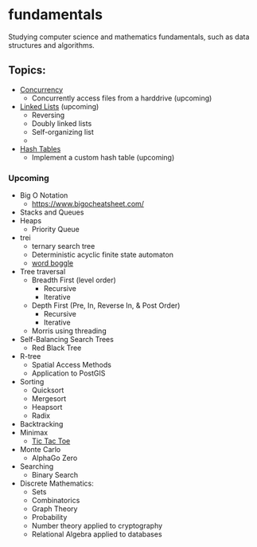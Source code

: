 # fundamentals
Studying computer science and mathematics fundamentals, such as data structures and algorithms.

## Topics:
- [Concurrency](concurrency/overview.md)
  - Concurrently access files from a harddrive (upcoming)
- [Linked Lists](linked-lists/overview.md) (upcoming)
  - Reversing
  - Doubly linked lists
  - Self-organizing list
  - 
- [Hash Tables](hashing/overview.md)
  - Implement a custom hash table (upcoming)
  
### Upcoming
- Big O Notation
  - https://www.bigocheatsheet.com/
- Stacks and Queues
- Heaps
  - Priority Queue
- trei
  - ternary search tree
  - Deterministic acyclic finite state automaton
  - [word boggle](https://www.geeksforgeeks.org/boggle-set-2-using-trie/)
- Tree traversal
  - Breadth First (level order)
    - Recursive
    - Iterative
  - Depth First (Pre, In, Reverse In, & Post Order)
    - Recursive
    - Iterative
  - Morris using threading
- Self-Balancing Search Trees
  - Red Black Tree
- R-tree
  - Spatial Access Methods
  - Application to PostGIS
- Sorting
  - Quicksort
  - Mergesort
  - Heapsort
  - Radix
- Backtracking
- Minimax
  - [Tic Tac Toe](https://www.neverstopbuilding.com/blog/minimax)
- Monte Carlo
  - AlphaGo Zero
- Searching
  - Binary Search
- Discrete Mathematics: 
  - Sets
  - Combinatorics
  - Graph Theory
  - Probability
  - Number theory applied to cryptography
  - Relational Algebra applied to databases
